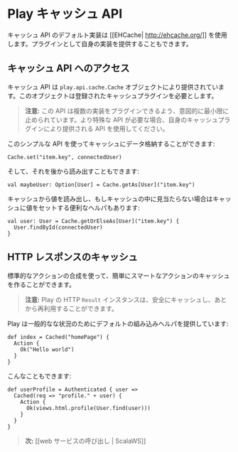 <!-- translated -->
<!--
# The Play cache API
-->
# Play キャッシュ API

<!--
The default implementation of the Cache API uses [[EHCache| http://ehcache.org/]]. You can also provide your own implementation via a plug-in.
-->
キャッシュ API のデフォルト実装は [[EHCache| http://ehcache.org/]] を使用します。プラグインとして自身の実装を提供することもできます。

<!--
## Accessing the Cache API
-->
## キャッシュ API へのアクセス

<!--
The cache API is provided by the `play.api.cache.Cache` object. It requires a registered cache plug-in.
-->
キャッシュ API は `play.api.cache.Cache` オブジェクトにより提供されています。このオブジェクトは登録されたキャッシュプラグインを必要とします。

<!--
> **Note:** The API is intentionally minimal to allow several implementation to be plugged. If you need a more specific API, use the one provided by your Cache plugin.
-->
> **注意:** この API は複数の実装をプラグインできるよう、意図的に最小限に止められています。より特殊な API が必要な場合、自身のキャッシュプラグインにより提供される API を使用してください。

<!--
Using this simple API you can either store data in cache:
-->
このシンプルな API を使ってキャッシュにデータ格納することができます:

```
Cache.set("item.key", connectedUser)
```

<!--
And then retrieve it later:
-->
そして、それを後から読み出すこともできます:

```
val maybeUser: Option[User] = Cache.getAs[User]("item.key")
```

<!--
There is also a convenient helper to retrieve from cache or set the value in cache if it was missing:
-->
キャッシュから値を読み出し、もしキャッシュの中に見当たらない場合はキャッシュに値をセットする便利なヘルパもあります:

```
val user: User = Cache.getOrElseAs[User]("item.key") {
  User.findById(connectedUser)
}
```

<!--
## Caching HTTP responses
-->
## HTTP レスポンスのキャッシュ

<!--
You can easily create smart cached actions using standard Action composition. 
-->
標準的なアクションの合成を使って、簡単にスマートなアクションのキャッシュを作ることができます。

<!--
> **Note:** Play HTTP `Result` instances are safe to cache and reuse later.
-->
> **注意:** Play の HTTP `Result` インスタンスは、安全にキャッシュし、あとから再利用することができます。

<!--
Play provides a default built-in helper for standard cases:
-->
Play は一般的なな状況のためにデフォルトの組み込みヘルパを提供しています:

```
def index = Cached("homePage") {
  Action {
    Ok("Hello world")
  }
}
```

こんなこともできます:

```
def userProfile = Authenticated { user =>
  Cached(req => "profile." + user) {      
    Action { 
      Ok(views.html.profile(User.find(user)))
    }   
  }
}
```

<!--
> **Next:** [[Calling web services | ScalaWS]]
-->
> **次:** [[web サービスの呼び出し | ScalaWS]]
